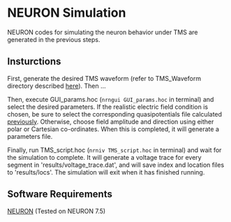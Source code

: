# NEURON Simulation
NEURON codes for simulating the neuron behavior under TMS are generated in the previous steps.

## Insturctions

First, generate the desired TMS waveform (refer to TMS_Waveform directory described [here](../5_TMS_Waveform/)). Then ...

Then, execute GUI_params.hoc (<code>nrngui GUI_params.hoc</code> in terminal) and select the desired parameters. If the realistic electric field condition is chosen, be sure to select the corresponding quasipotentials file calculated [previously](../4_SimNIBS-NEURON-Coupling/). Otherwise, choose field amplitude and direction using either polar or Cartesian co-ordinates. When this is completed, it will generate a parameters file.

Finally, run TMS_script.hoc (<code>nrniv TMS_script.hoc</code> in terminal) and wait for the simulation to complete. It will generate a voltage trace for every segment in 'results/voltage_trace.dat', and will save index and location files to 'results/locs'. The simulation will exit when it has finished running.

## Software Requirements
[NEURON](https://www.neuron.yale.edu/neuron/) (Tested on NEURON 7.5) 
